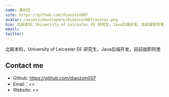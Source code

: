 ```yaml
---
name: 犀利豆
site: https://github.com/diaozxin007
avatar: /assets/developers/diaozxin007/avatar.png
bio: 北邮本科，University of Leicester EE 研究生，Java后端开发，目前就职阿里
email: 
twitter: 
---
```


北邮本科，University of Leicester EE 研究生，Java后端开发，目前就职阿里

## Contact me

- Github: <https://github.com/diaozxin007>
- Email：<>
- Website: <>
  